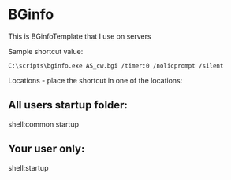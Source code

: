 # BGinfo
This is BGinfoTemplate that I use on servers

Sample shortcut value:
```
C:\scripts\bginfo.exe AS_cw.bgi /timer:0 /nolicprompt /silent
```
Locations - place the shortcut in one of the locations:  
## All users startup folder:
shell:common startup
## Your user only:
shell:startup

